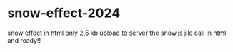 # snow-effect-2024
snow effect in html only 2,5 kb
upload to server the snow.js jile
call in html  and ready!!
